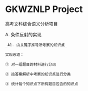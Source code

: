 # GKWZNLP Project

高考文科综合语义分析项目

A. 条件反射的实现

    _A1. 由关键字推导所考察的知识点_

    实现思路：
    
    ① 对一组题目的材料进行分词
    
    ② 按答案解析中考察的知识点进行分类
    
    ③ 统计每个知识点下所有题目包含的知识点
        

